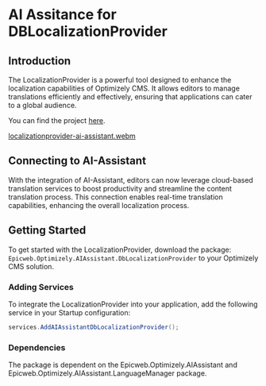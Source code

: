 # AI Assitance for DBLocalizationProvider

## Introduction
The LocalizationProvider is a powerful tool designed to enhance the localization capabilities of Optimizely CMS. It allows editors to manage translations efficiently and effectively, ensuring that applications can cater to a global audience.

You can find the project [here](https://github.com/valdisiljuconoks/LocalizationProvider/blob/master/README.md).

[localizationprovider-ai-assistant.webm](https://github.com/user-attachments/assets/f476a4d5-a2ce-4cc9-a91c-1bfe44e8787c)


## Connecting to AI-Assistant
With the integration of AI-Assistant, editors can now leverage cloud-based translation services to boost productivity and streamline the content translation process. This connection enables real-time translation capabilities, enhancing the overall localization process.

## Getting Started
To get started with the LocalizationProvider, download the package: `Epicweb.Optimizely.AIAssistant.DbLocalizationProvider` to your Optimizely CMS solution.

### Adding Services
To integrate the LocalizationProvider into your application, add the following service in your Startup configuration:

```csharp
services.AddAIAssistantDbLocalizationProvider();
```

### Dependencies

The package is dependent on the Epicweb.Optimizely.AIAssistant and Epicweb.Optimizely.AIAssistant.LanguageManager package.
